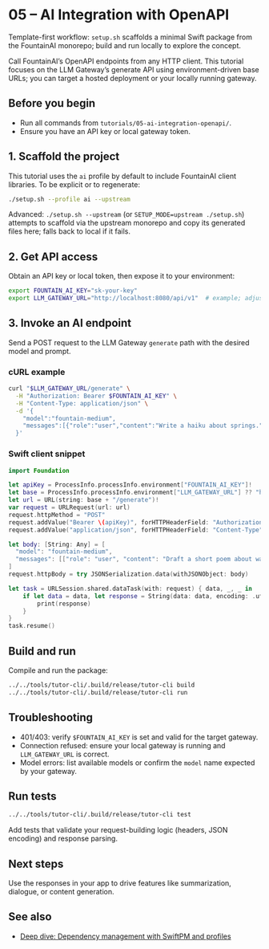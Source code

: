 # 05 – AI Integration with OpenAPI

Template-first workflow: `setup.sh` scaffolds a minimal Swift package from the FountainAI monorepo; build and run locally to explore the concept.

Call FountainAI’s OpenAPI endpoints from any HTTP client. This tutorial focuses on the LLM Gateway’s generate API using environment-driven base URLs; you can target a hosted deployment or your locally running gateway.

## Before you begin
- Run all commands from `tutorials/05-ai-integration-openapi/`.
- Ensure you have an API key or local gateway token.

## 1. Scaffold the project
This tutorial uses the `ai` profile by default to include FountainAI client libraries. To be explicit or to regenerate:

```bash
./setup.sh --profile ai --upstream
```

Advanced: `./setup.sh --upstream` (or `SETUP_MODE=upstream ./setup.sh`) attempts to scaffold via the upstream monorepo and copy its generated files here; falls back to local if it fails.

## 2. Get API access
Obtain an API key or local token, then expose it to your environment:

```bash
export FOUNTAIN_AI_KEY="sk-your-key"
export LLM_GATEWAY_URL="http://localhost:8080/api/v1"  # example; adjust as needed
```

## 3. Invoke an AI endpoint
Send a POST request to the LLM Gateway `generate` path with the desired model and prompt.

### cURL example

```bash
curl "$LLM_GATEWAY_URL/generate" \
  -H "Authorization: Bearer $FOUNTAIN_AI_KEY" \
  -H "Content-Type: application/json" \
  -d '{
    "model":"fountain-medium",
    "messages":[{"role":"user","content":"Write a haiku about springs."}]
  }'
```

### Swift client snippet

```swift
import Foundation

let apiKey = ProcessInfo.processInfo.environment["FOUNTAIN_AI_KEY"]!
let base = ProcessInfo.processInfo.environment["LLM_GATEWAY_URL"] ?? "http://localhost:8080/api/v1"
let url = URL(string: base + "/generate")!
var request = URLRequest(url: url)
request.httpMethod = "POST"
request.addValue("Bearer \(apiKey)", forHTTPHeaderField: "Authorization")
request.addValue("application/json", forHTTPHeaderField: "Content-Type")

let body: [String: Any] = [
  "model": "fountain-medium",
  "messages": [["role": "user", "content": "Draft a short poem about waterfalls."]]
]
request.httpBody = try JSONSerialization.data(withJSONObject: body)

let task = URLSession.shared.dataTask(with: request) { data, _, _ in
    if let data = data, let response = String(data: data, encoding: .utf8) {
        print(response)
    }
}
task.resume()
```

## Build and run
Compile and run the package:

```bash
../../tools/tutor-cli/.build/release/tutor-cli build
../../tools/tutor-cli/.build/release/tutor-cli run
```

## Troubleshooting
- 401/403: verify `$FOUNTAIN_AI_KEY` is set and valid for the target gateway.
- Connection refused: ensure your local gateway is running and `LLM_GATEWAY_URL` is correct.
- Model errors: list available models or confirm the `model` name expected by your gateway.

## Run tests
```bash
../../tools/tutor-cli/.build/release/tutor-cli test
```
Add tests that validate your request-building logic (headers, JSON encoding) and response parsing.

## Next steps
Use the responses in your app to drive features like summarization, dialogue, or content generation.

## See also
- [Deep dive: Dependency management with SwiftPM and profiles](../../docs/dependency-management-deep-dive.md)
